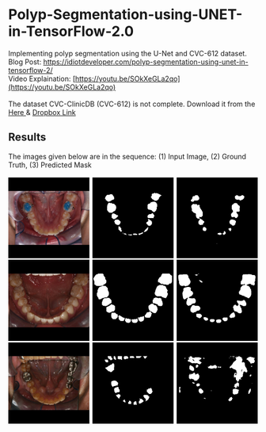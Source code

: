 # Polyp-Segmentation-using-UNET-in-TensorFlow-2.0

Implementing polyp segmentation using the U-Net and CVC-612 dataset. <br/>
Blog Post: https://idiotdeveloper.com/polyp-segmentation-using-unet-in-tensorflow-2/ <br/>
Video Explaination: [https://youtu.be/SOkXeGLa2qo](https://youtu.be/SOkXeGLa2qo)
<br/>
<br/>
The dataset CVC-ClinicDB (CVC-612) is not complete. Download it from the <a href="https://polyp.grand-challenge.org/CVCClinicDB/"> Here </a> 
 & <a href="https://www.dropbox.com/s/p5qe9eotetjnbmq/CVC-ClinicDB.rar?dl=0"> Dropbox Link </a>

## Results
The images given below are in the sequence: (1) Input Image, (2) Ground Truth, (3) Predicted Mask <br/><br/>
<img src="results20/1.png">
<img src="results20/2.png">
<img src="results20/3.png">
